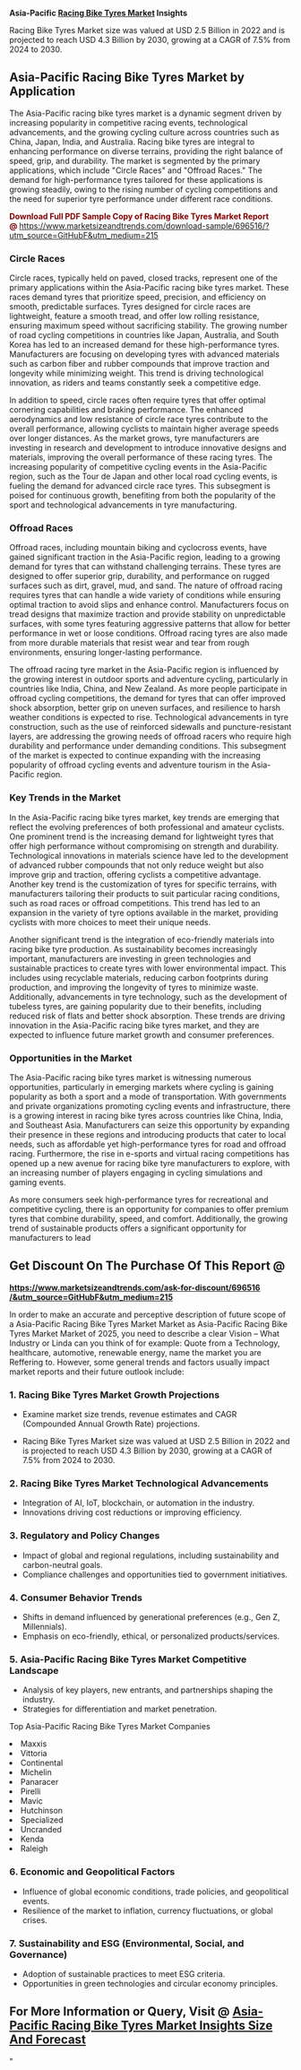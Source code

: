 <p><strong>Asia-Pacific&nbsp;<a href=""https://www.marketsizeandtrends.com/download-sample/696516/&amp;utm_source=GitHubF&amp;utm_medium=215"">Racing Bike Tyres Market</a> Insights</strong></p><p>Racing Bike Tyres Market size was valued at USD 2.5 Billion in 2022 and is projected to reach USD 4.3 Billion by 2030, growing at a CAGR of 7.5% from 2024 to 2030.</p><p><h2>Asia-Pacific Racing Bike Tyres Market by Application</h2><p>The Asia-Pacific racing bike tyres market is a dynamic segment driven by increasing popularity in competitive racing events, technological advancements, and the growing cycling culture across countries such as China, Japan, India, and Australia. Racing bike tyres are integral to enhancing performance on diverse terrains, providing the right balance of speed, grip, and durability. The market is segmented by the primary applications, which include "Circle Races" and "Offroad Races." The demand for high-performance tyres tailored for these applications is growing steadily, owing to the rising number of cycling competitions and the need for superior tyre performance under different race conditions. <p><strong><span style="color: #800000;">Download Full PDF Sample Copy of Racing Bike Tyres Market Report @</span>&nbsp;</strong><a href="https://www.marketsizeandtrends.com/download-sample/696516/?utm_source=GitHubF&amp;utm_medium=215" target="_blank">https://www.marketsizeandtrends.com/download-sample/696516/?utm_source=GitHubF&amp;utm_medium=215</a></p></p><h3>Circle Races</h3><p>Circle races, typically held on paved, closed tracks, represent one of the primary applications within the Asia-Pacific racing bike tyres market. These races demand tyres that prioritize speed, precision, and efficiency on smooth, predictable surfaces. Tyres designed for circle races are lightweight, feature a smooth tread, and offer low rolling resistance, ensuring maximum speed without sacrificing stability. The growing number of road cycling competitions in countries like Japan, Australia, and South Korea has led to an increased demand for these high-performance tyres. Manufacturers are focusing on developing tyres with advanced materials such as carbon fiber and rubber compounds that improve traction and longevity while minimizing weight. This trend is driving technological innovation, as riders and teams constantly seek a competitive edge.<p>In addition to speed, circle races often require tyres that offer optimal cornering capabilities and braking performance. The enhanced aerodynamics and low resistance of circle race tyres contribute to the overall performance, allowing cyclists to maintain higher average speeds over longer distances. As the market grows, tyre manufacturers are investing in research and development to introduce innovative designs and materials, improving the overall performance of these racing tyres. The increasing popularity of competitive cycling events in the Asia-Pacific region, such as the Tour de Japan and other local road cycling events, is fueling the demand for advanced circle race tyres. This subsegment is poised for continuous growth, benefiting from both the popularity of the sport and technological advancements in tyre manufacturing.</p><h3>Offroad Races</h3><p>Offroad races, including mountain biking and cyclocross events, have gained significant traction in the Asia-Pacific region, leading to a growing demand for tyres that can withstand challenging terrains. These tyres are designed to offer superior grip, durability, and performance on rugged surfaces such as dirt, gravel, mud, and sand. The nature of offroad racing requires tyres that can handle a wide variety of conditions while ensuring optimal traction to avoid slips and enhance control. Manufacturers focus on tread designs that maximize traction and provide stability on unpredictable surfaces, with some tyres featuring aggressive patterns that allow for better performance in wet or loose conditions. Offroad racing tyres are also made from more durable materials that resist wear and tear from rough environments, ensuring longer-lasting performance.<p>The offroad racing tyre market in the Asia-Pacific region is influenced by the growing interest in outdoor sports and adventure cycling, particularly in countries like India, China, and New Zealand. As more people participate in offroad cycling competitions, the demand for tyres that can offer improved shock absorption, better grip on uneven surfaces, and resilience to harsh weather conditions is expected to rise. Technological advancements in tyre construction, such as the use of reinforced sidewalls and puncture-resistant layers, are addressing the growing needs of offroad racers who require high durability and performance under demanding conditions. This subsegment of the market is expected to continue expanding with the increasing popularity of offroad cycling events and adventure tourism in the Asia-Pacific region.</p><h3>Key Trends in the Market</h3><p>In the Asia-Pacific racing bike tyres market, key trends are emerging that reflect the evolving preferences of both professional and amateur cyclists. One prominent trend is the increasing demand for lightweight tyres that offer high performance without compromising on strength and durability. Technological innovations in materials science have led to the development of advanced rubber compounds that not only reduce weight but also improve grip and traction, offering cyclists a competitive advantage. Another key trend is the customization of tyres for specific terrains, with manufacturers tailoring their products to suit particular racing conditions, such as road races or offroad competitions. This trend has led to an expansion in the variety of tyre options available in the market, providing cyclists with more choices to meet their unique needs.<p>Another significant trend is the integration of eco-friendly materials into racing bike tyre production. As sustainability becomes increasingly important, manufacturers are investing in green technologies and sustainable practices to create tyres with lower environmental impact. This includes using recyclable materials, reducing carbon footprints during production, and improving the longevity of tyres to minimize waste. Additionally, advancements in tyre technology, such as the development of tubeless tyres, are gaining popularity due to their benefits, including reduced risk of flats and better shock absorption. These trends are driving innovation in the Asia-Pacific racing bike tyres market, and they are expected to influence future market growth and consumer preferences.</p><h3>Opportunities in the Market</h3><p>The Asia-Pacific racing bike tyres market is witnessing numerous opportunities, particularly in emerging markets where cycling is gaining popularity as both a sport and a mode of transportation. With governments and private organizations promoting cycling events and infrastructure, there is a growing interest in racing bike tyres across countries like China, India, and Southeast Asia. Manufacturers can seize this opportunity by expanding their presence in these regions and introducing products that cater to local needs, such as affordable yet high-performance tyres for road and offroad racing. Furthermore, the rise in e-sports and virtual racing competitions has opened up a new avenue for racing bike tyre manufacturers to explore, with an increasing number of players engaging in cycling simulations and gaming events.<p>As more consumers seek high-performance tyres for recreational and competitive cycling, there is an opportunity for companies to offer premium tyres that combine durability, speed, and comfort. Additionally, the growing trend of sustainable products offers a significant opportunity for manufacturers to lead</p><h2><strong>Get Discount On The Purchase Of This Report @&nbsp;</strong></h2><p><strong><a href=""https://www.marketsizeandtrends.com/ask-for-discount/696516/&amp;utm_source=GitHubF&amp;utm_medium=215"" target=""_blank"">https://www.marketsizeandtrends.com/ask-for-discount/696516<br />/&amp;utm_source=GitHubF&amp;utm_medium=215</a></strong></p><p>In order to make an accurate and perceptive description of future scope of a Asia-Pacific&nbsp;Racing Bike Tyres Market Market as Asia-Pacific&nbsp;Racing Bike Tyres Market Market of 2025, you need to describe a clear Vision &ndash; What Industry or Linda can you think of for example: Quote from a Technology, healthcare, automotive, renewable energy, name the market you are Reffering to. However, some general trends and factors usually impact market reports and their future outlook include:</p><h3>1.&nbsp;<strong>Racing Bike Tyres Market Growth Projections</strong></h3><ul><li>Examine market size trends, revenue estimates and CAGR (Compounded Annual Growth Rate) projections.</li><li><p>Racing Bike Tyres Market size was valued at USD 2.5 Billion in 2022 and is projected to reach USD 4.3 Billion by 2030, growing at a CAGR of 7.5% from 2024 to 2030.</p></li></ul><h3>2.&nbsp;<strong>Racing Bike Tyres Market Technological Advancements</strong></h3><ul><li>Integration of AI, IoT, blockchain, or automation in the industry.</li><li>Innovations driving cost reductions or improving efficiency.</li></ul><h3>3.&nbsp;<strong>Regulatory and Policy Changes</strong></h3><ul><li>Impact of global and regional regulations, including sustainability and carbon-neutral goals.</li><li>Compliance challenges and opportunities tied to government initiatives.</li></ul><h3>4.&nbsp;<strong>Consumer Behavior Trends</strong></h3><ul><li>Shifts in demand influenced by generational preferences (e.g., Gen Z, Millennials).</li><li>Emphasis on eco-friendly, ethical, or personalized products/services.</li></ul><h3>5.&nbsp;<strong>Asia-Pacific Racing Bike Tyres Market Competitive Landscape</strong></h3><ul><li>Analysis of key players, new entrants, and partnerships shaping the industry.</li><li>Strategies for differentiation and market penetration.</li></ul><p data-pm-slice=""1 1 []"">Top Asia-Pacific Racing Bike Tyres Market Companies</p><div data-test-id=""""><p><li>Maxxis</li><li> Vittoria</li><li> Continental</li><li> Michelin</li><li> Panaracer</li><li> Pirelli</li><li> Mavic</li><li> Hutchinson</li><li> Specialized</li><li> Uncranded</li><li> Kenda</li><li> Raleigh</li></p></div><h3>6.&nbsp;<strong>Economic and Geopolitical Factors</strong></h3><ul><li>Influence of global economic conditions, trade policies, and geopolitical events.</li><li>Resilience of the market to inflation, currency fluctuations, or global crises.</li></ul><h3>7.&nbsp;<strong>Sustainability and ESG (Environmental, Social, and Governance)</strong></h3><ul><li>Adoption of sustainable practices to meet ESG criteria.</li><li>Opportunities in green technologies and circular economy principles.</li></ul><h2><strong>For More Information or Query, Visit @&nbsp;</strong><a href=""https://www.verifiedmarketreports.com/product/racing-bike-tyres-market/"" target=""_blank"">Asia-Pacific Racing Bike Tyres Market Insights Size And Forecast</a></h2>"
